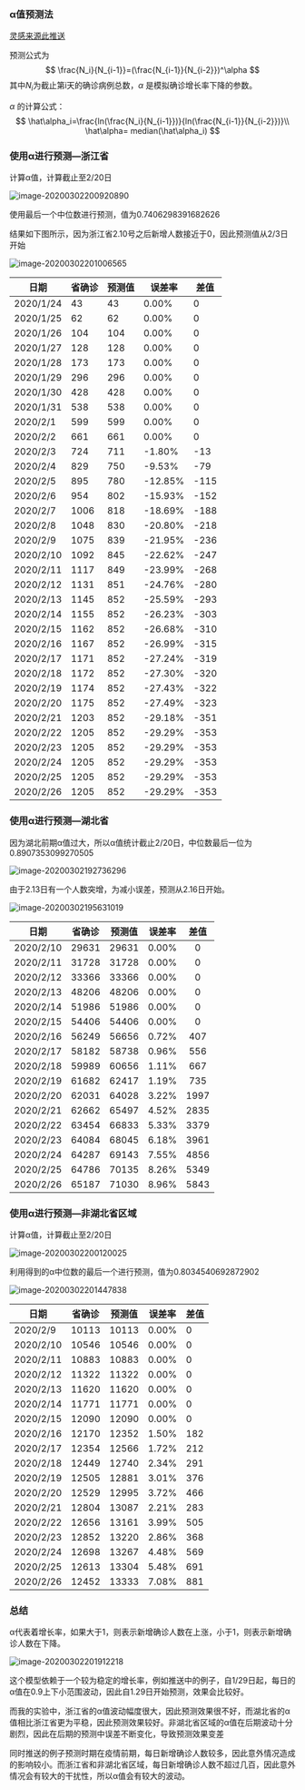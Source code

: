 ### α值预测法

[灵感来源此推送](https://mp.weixin.qq.com/s/HYxnqcrDDK2dlWS04J7vbQ)

预测公式为
$$
\frac{N_i}{N_{i-1}}=(\frac{N_{i-1}}{N_{i-2}})^\alpha
$$
其中$N_i$为截止第i天的确诊病例总数，$\alpha$ 是模拟确诊增长率下降的参数。

$\alpha$ 的计算公式：
$$
\hat\alpha_i=\frac{ln(\frac{N_i}{N_{i-1}})}{ln(\frac{N_{i-1}}{N_{i-2}})}\\
\hat\alpha=	median(\hat\alpha_i)
$$

### 使用α进行预测—浙江省

计算α值，计算截止至2/20日

![image-20200302200920890](C:\Users\小竺\AppData\Roaming\Typora\typora-user-images\image-20200302200920890.png)

使用最后一个中位数进行预测，值为0.7406298391682626

结果如下图所示，因为浙江省2.10号之后新增人数接近于0，因此预测值从2/3日开始

![image-20200302201006565](C:\Users\小竺\AppData\Roaming\Typora\typora-user-images\image-20200302201006565.png)

| 日期      | 省确诊 | 预测值 | 误差率  | 差值 |
| --------- | ------ | ------ | ------- | ---- |
| 2020/1/24 | 43     | 43     | 0.00%   | 0    |
| 2020/1/25 | 62     | 62     | 0.00%   | 0    |
| 2020/1/26 | 104    | 104    | 0.00%   | 0    |
| 2020/1/27 | 128    | 128    | 0.00%   | 0    |
| 2020/1/28 | 173    | 173    | 0.00%   | 0    |
| 2020/1/29 | 296    | 296    | 0.00%   | 0    |
| 2020/1/30 | 428    | 428    | 0.00%   | 0    |
| 2020/1/31 | 538    | 538    | 0.00%   | 0    |
| 2020/2/1  | 599    | 599    | 0.00%   | 0    |
| 2020/2/2  | 661    | 661    | 0.00%   | 0    |
| 2020/2/3  | 724    | 711    | -1.80%  | -13  |
| 2020/2/4  | 829    | 750    | -9.53%  | -79  |
| 2020/2/5  | 895    | 780    | -12.85% | -115 |
| 2020/2/6  | 954    | 802    | -15.93% | -152 |
| 2020/2/7  | 1006   | 818    | -18.69% | -188 |
| 2020/2/8  | 1048   | 830    | -20.80% | -218 |
| 2020/2/9  | 1075   | 839    | -21.95% | -236 |
| 2020/2/10 | 1092   | 845    | -22.62% | -247 |
| 2020/2/11 | 1117   | 849    | -23.99% | -268 |
| 2020/2/12 | 1131   | 851    | -24.76% | -280 |
| 2020/2/13 | 1145   | 852    | -25.59% | -293 |
| 2020/2/14 | 1155   | 852    | -26.23% | -303 |
| 2020/2/15 | 1162   | 852    | -26.68% | -310 |
| 2020/2/16 | 1167   | 852    | -26.99% | -315 |
| 2020/2/17 | 1171   | 852    | -27.24% | -319 |
| 2020/2/18 | 1172   | 852    | -27.30% | -320 |
| 2020/2/19 | 1174   | 852    | -27.43% | -322 |
| 2020/2/20 | 1175   | 852    | -27.49% | -323 |
| 2020/2/21 | 1203   | 852    | -29.18% | -351 |
| 2020/2/22 | 1205   | 852    | -29.29% | -353 |
| 2020/2/23 | 1205   | 852    | -29.29% | -353 |
| 2020/2/24 | 1205   | 852    | -29.29% | -353 |
| 2020/2/25 | 1205   | 852    | -29.29% | -353 |
| 2020/2/26 | 1205   | 852    | -29.29% | -353 |

### 使用α进行预测—湖北省

因为湖北前期α值过大，所以α值统计截止2/20日，中位数最后一位为0.8907353099270505

![image-20200302192736296](C:\Users\小竺\AppData\Roaming\Typora\typora-user-images\image-20200302192736296.png)

由于2.13日有一个人数突增，为减小误差，预测从2.16日开始。

![image-20200302195631019](C:\Users\小竺\AppData\Roaming\Typora\typora-user-images\image-20200302195631019.png)

| 日期      | 省确诊 | 预测值 | 误差率 | 差值 |
| --------- | ------ | ------ | ------ | :--: |
| 2020/2/10 | 29631  | 29631  | 0.00%  |  0   |
| 2020/2/11 | 31728  | 31728  | 0.00%  |  0   |
| 2020/2/12 | 33366  | 33366  | 0.00%  |  0   |
| 2020/2/13 | 48206  | 48206  | 0.00%  |  0   |
| 2020/2/14 | 51986  | 51986  | 0.00%  |  0   |
| 2020/2/15 | 54406  | 54406  | 0.00%  |  0   |
| 2020/2/16 | 56249  | 56656  | 0.72%  | 407  |
| 2020/2/17 | 58182  | 58738  | 0.96%  | 556  |
| 2020/2/18 | 59989  | 60656  | 1.11%  | 667  |
| 2020/2/19 | 61682  | 62417  | 1.19%  | 735  |
| 2020/2/20 | 62031  | 64028  | 3.22%  | 1997 |
| 2020/2/21 | 62662  | 65497  | 4.52%  | 2835 |
| 2020/2/22 | 63454  | 66833  | 5.33%  | 3379 |
| 2020/2/23 | 64084  | 68045  | 6.18%  | 3961 |
| 2020/2/24 | 64287  | 69143  | 7.55%  | 4856 |
| 2020/2/25 | 64786  | 70135  | 8.26%  | 5349 |
| 2020/2/26 | 65187  | 71030  | 8.96%  | 5843 |

### 使用α进行预测—非湖北省区域

计算α值，计算截止至2/20日

![image-20200302200120025](C:\Users\小竺\AppData\Roaming\Typora\typora-user-images\image-20200302200120025.png)

利用得到的α中位数的最后一个进行预测，值为0.8034540692872902



![image-20200302201447838](C:\Users\小竺\AppData\Roaming\Typora\typora-user-images\image-20200302201447838.png)

| 日期      | 省确诊 | 预测值 | 误差率 | 差值 |
| --------- | ------ | ------ | ------ | ---- |
| 2020/2/9  | 10113  | 10113  | 0.00%  | 0    |
| 2020/2/10 | 10546  | 10546  | 0.00%  | 0    |
| 2020/2/11 | 10883  | 10883  | 0.00%  | 0    |
| 2020/2/12 | 11322  | 11322  | 0.00%  | 0    |
| 2020/2/13 | 11620  | 11620  | 0.00%  | 0    |
| 2020/2/14 | 11771  | 11771  | 0.00%  | 0    |
| 2020/2/15 | 12090  | 12090  | 0.00%  | 0    |
| 2020/2/16 | 12170  | 12352  | 1.50%  | 182  |
| 2020/2/17 | 12354  | 12566  | 1.72%  | 212  |
| 2020/2/18 | 12449  | 12740  | 2.34%  | 291  |
| 2020/2/19 | 12505  | 12881  | 3.01%  | 376  |
| 2020/2/20 | 12529  | 12995  | 3.72%  | 466  |
| 2020/2/21 | 12804  | 13087  | 2.21%  | 283  |
| 2020/2/22 | 12656  | 13161  | 3.99%  | 505  |
| 2020/2/23 | 12852  | 13220  | 2.86%  | 368  |
| 2020/2/24 | 12698  | 13267  | 4.48%  | 569  |
| 2020/2/25 | 12613  | 13304  | 5.48%  | 691  |
| 2020/2/26 | 12452  | 13333  | 7.08%  | 881  |

### 总结

α代表着增长率，如果大于1，则表示新增确诊人数在上涨，小于1，则表示新增确诊人数在下降。

![image-20200302201912218](C:\Users\小竺\AppData\Roaming\Typora\typora-user-images\image-20200302201912218.png)

这个模型依赖于一个较为稳定的增长率，例如推送中的例子，自1/29日起，每日的α值在0.9上下小范围波动，因此自1.29日开始预测，效果会比较好。

而我的实验中，浙江省的α值波动幅度很大，因此预测效果很不好，而湖北省的α值相比浙江省更为平稳，因此预测效果较好。非湖北省区域的α值在后期波动十分剧烈，因此在后期的预测中误差不断变化，导致预测效果变差

同时推送的例子预测时期在疫情前期，每日新增确诊人数较多，因此意外情况造成的影响较小。而浙江省和非湖北省区域，每日新增确诊人数不超过几百，因此意外情况会有较大的干扰性，所以α值会有较大的波动。